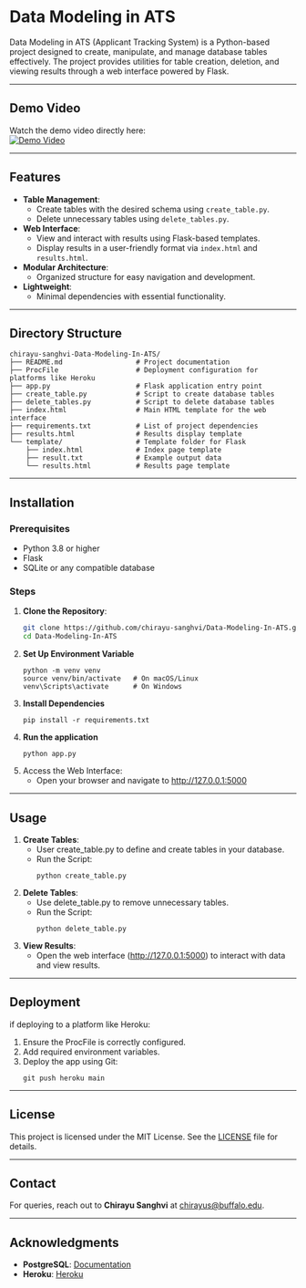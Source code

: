# Data Modeling in ATS

Data Modeling in ATS (Applicant Tracking System) is a Python-based project designed to create, manipulate, and manage database tables effectively. The project provides utilities for table creation, deletion, and viewing results through a web interface powered by Flask.

---
## Demo Video

Watch the demo video directly here:  
[![Demo Video](https://via.placeholder.com/600x300.png?text=Demo+Video+Preview)](https://drive.google.com/file/d/137IlEInLIAr6yHuo61FtIJA2OySg51IN/view)

---

## Features

- **Table Management**:
  - Create tables with the desired schema using `create_table.py`.
  - Delete unnecessary tables using `delete_tables.py`.
- **Web Interface**:
  - View and interact with results using Flask-based templates.
  - Display results in a user-friendly format via `index.html` and `results.html`.
- **Modular Architecture**:
  - Organized structure for easy navigation and development.
- **Lightweight**:
  - Minimal dependencies with essential functionality.

---

## Directory Structure

```plaintext
chirayu-sanghvi-Data-Modeling-In-ATS/
├── README.md                  # Project documentation
├── ProcFile                   # Deployment configuration for platforms like Heroku
├── app.py                     # Flask application entry point
├── create_table.py            # Script to create database tables
├── delete_tables.py           # Script to delete database tables
├── index.html                 # Main HTML template for the web interface
├── requirements.txt           # List of project dependencies
├── results.html               # Results display template
└── template/                  # Template folder for Flask
    ├── index.html             # Index page template
    ├── result.txt             # Example output data
    └── results.html           # Results page template
```
---
## Installation

### Prerequisites

- Python 3.8 or higher
- Flask
- SQLite or any compatible database

### Steps

1. **Clone the Repository**:
   ```bash
   git clone https://github.com/chirayu-sanghvi/Data-Modeling-In-ATS.git
   cd Data-Modeling-In-ATS
   ```
2. **Set Up Environment Variable**
   ```
   python -m venv venv
   source venv/bin/activate   # On macOS/Linux
   venv\Scripts\activate      # On Windows
   ```
3. **Install Dependencies**
   ```
   pip install -r requirements.txt
   ```
4. **Run the application**
   ```
   python app.py
   ```
5. Access the Web Interface:
   - Open your browser and navigate to http://127.0.0.1:5000
---
## Usage
1. **Create Tables**:
   - User create_table.py to define and create tables in your database.
   - Run the Script:
     ```
     python create_table.py
     ```
2. **Delete Tables**:
   - Use delete_table.py to remove unnecessary tables.
   - Run the Script:
     ```
     python delete_table.py
     ```
3. **View Results**:
   - Open the web interface (http://127.0.0.1:5000) to interact with data and view results.
---
## Deployment
if deploying to a platform like Heroku:
1. Ensure the ProcFile is correctly configured.
2. Add required environment variables.
3. Deploy the app using Git:
   ```
   git push heroku main
   ```
---
## License

This project is licensed under the MIT License. See the [LICENSE](./LICENSE) file for details.

---

## Contact

For queries, reach out to **Chirayu Sanghvi** at [chirayus@buffalo.edu](mailto:chirayus@buffalo.edu).

---

## Acknowledgments

- **PostgreSQL**: [Documentation](https://www.postgresql.org/)
- **Heroku**: [Heroku](https://www.heroku.com/?utm_source=google&utm_medium=paid_search&utm_campaign=amer_heraw&utm_content=general-branded-search-rsa&utm_term=heroku&utm_source_platform=GoogleAds&gad_source=1&gclid=CjwKCAiAp4O8BhAkEiwAqv2UqNYlFb9wLLmxGDnwez1oHZa3s4W5awKaUJpj1FvV7-sVoiPxOQ2DHxoCa90QAvD_BwE)
